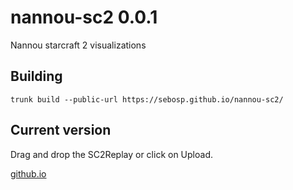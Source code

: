 # nannou-sc2 0.0.1

Nannou starcraft 2 visualizations


## Building
```
trunk build --public-url https://sebosp.github.io/nannou-sc2/
```

## Current version

Drag and drop the SC2Replay or click on Upload.

[github.io](https://sebosp.github.io/nannou-sc2/)
